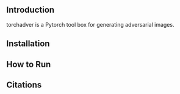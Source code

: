 

## Introduction

torchadver is a Pytorch tool box for generating adversarial images.









## Installation



## How to Run





## Citations





